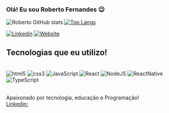 
### Olá! Eu sou Roberto Fernandes 😉


![Roberto GitHub stats](https://github-readme-stats.vercel.app/api?username=Robertofernandesrecdev&show_icons=true&theme=merko)
[![Top Langs](https://github-readme-stats.vercel.app/api/top-langs/?username=Robertofernandesrecdev&layout=compact)](https://github.com/anuraghazra/github-readme-stats)


[![Linkedin](https://img.shields.io/badge/LinkedIn-0077B5?style=for-the-badge&logo=linkedin&logoColor=white)](https://www.linkedin.com/in/roberto-fernandes-dev)
[![Website](https://img.shields.io/badge/website-000000?style=for-the-badge&logo=About.me&logoColor=white)](https://robertofernandesrecdev.github.io/page-home/)



## Tecnologias que eu utilizo!

<div style="display:inline_block"> <br/>
  <img align="center" alt="html5" src="https://img.shields.io/badge/HTML5-E34F26?style=for-the-badge&logo=html5&logoColor=white"/>
  <img align="center" alt="css3" src="https://img.shields.io/badge/CSS3-1572B6?style=for-the-badge&logo=css3&logoColor=white"/>
  <img align="center" alt="JavaScript" src="https://img.shields.io/badge/JavaScript-F7DF1E?style=for-the-badge&logo=javascript&logoColor=black"/>
  <img align="center" alt="React" src="https://img.shields.io/badge/React-20232A?style=for-the-badge&logo=react&logoColor=61DAFB"/>
  <img align="center" alt="NodeJS" src="https://img.shields.io/badge/Node.js-43853D?style=for-the-badge&logo=node.js&logoColor=white"/>
  <img align="center" alt="ReactNative" src="https://img.shields.io/badge/React_Native-20232A?style=for-the-badge&logo=react&logoColor=61DAFB"/>
  <img align="center" alt="TypeScript" src="https://img.shields.io/badge/TypeScript-007ACC?style=for-the-badge&logo=typescript&logoColor=white"/>
 
  
  

</div> <br/>




Apaixonado por tecnologia, educação e Programação! <br/>
[Linkedin:](https://www.linkedin.com/in/roberto-fernandes-dev)
